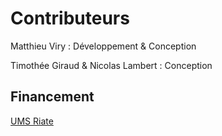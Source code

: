 # Contributeurs


Matthieu Viry : Développement & Conception


Timothée Giraud & Nicolas Lambert : Conception



## Financement

[UMS Riate](http://riate.cnrs.fr)

